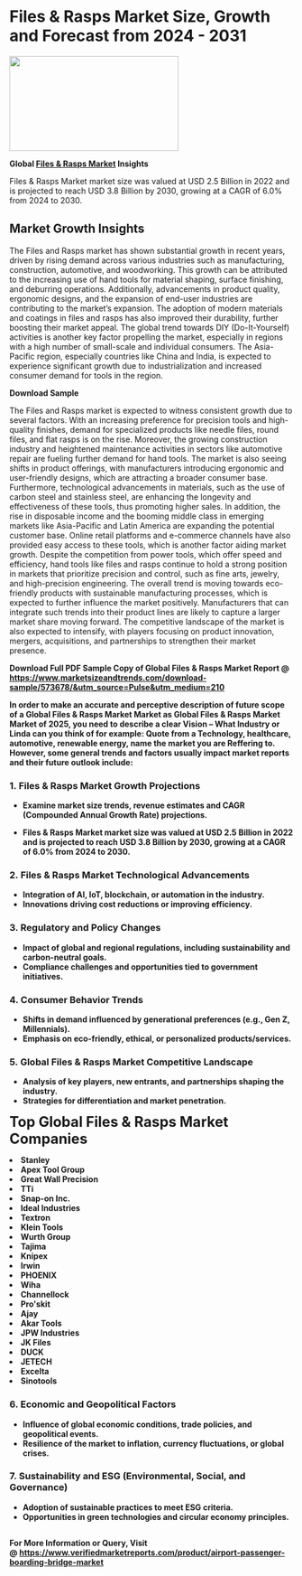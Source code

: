 <H1>Files & Rasps Market Size, Growth and Forecast from 2024 - 2031</H1><img class="aligncenter size-medium wp-image-584254" src="https://thirdeyenews.in/wp-content/uploads/2024/09/Global-Market-Research-300x168.jpeg" alt="" width="300" height="168" /><p><strong>Global&nbsp;<a href="https://www.marketsizeandtrends.com/download-sample/573678/&amp;utm_source=Pulse&amp;utm_medium=210">Files & Rasps Market</a> Insights</strong></p><p>Files & Rasps Market market size was valued at USD 2.5 Billion in 2022 and is projected to reach USD 3.8 Billion by 2030, growing at a CAGR of 6.0% from 2024 to 2030.</p><p><h2>Market Growth Insights</h2> <p>The Files and Rasps market has shown substantial growth in recent years, driven by rising demand across various industries such as manufacturing, construction, automotive, and woodworking. This growth can be attributed to the increasing use of hand tools for material shaping, surface finishing, and deburring operations. Additionally, advancements in product quality, ergonomic designs, and the expansion of end-user industries are contributing to the market’s expansion. The adoption of modern materials and coatings in files and rasps has also improved their durability, further boosting their market appeal. The global trend towards DIY (Do-It-Yourself) activities is another key factor propelling the market, especially in regions with a high number of small-scale and individual consumers. The Asia-Pacific region, especially countries like China and India, is expected to experience significant growth due to industrialization and increased consumer demand for tools in the region.</p> <p><strong>Download Sample</strong></p> <p>The Files and Rasps market is expected to witness consistent growth due to several factors. With an increasing preference for precision tools and high-quality finishes, demand for specialized products like needle files, round files, and flat rasps is on the rise. Moreover, the growing construction industry and heightened maintenance activities in sectors like automotive repair are fueling further demand for hand tools. The market is also seeing shifts in product offerings, with manufacturers introducing ergonomic and user-friendly designs, which are attracting a broader consumer base. Furthermore, technological advancements in materials, such as the use of carbon steel and stainless steel, are enhancing the longevity and effectiveness of these tools, thus promoting higher sales. In addition, the rise in disposable income and the booming middle class in emerging markets like Asia-Pacific and Latin America are expanding the potential customer base. Online retail platforms and e-commerce channels have also provided easy access to these tools, which is another factor aiding market growth. Despite the competition from power tools, which offer speed and efficiency, hand tools like files and rasps continue to hold a strong position in markets that prioritize precision and control, such as fine arts, jewelry, and high-precision engineering. The overall trend is moving towards eco-friendly products with sustainable manufacturing processes, which is expected to further influence the market positively. Manufacturers that can integrate such trends into their product lines are likely to capture a larger market share moving forward. The competitive landscape of the market is also expected to intensify, with players focusing on product innovation, mergers, acquisitions, and partnerships to strengthen their market presence.</p> <p><strong></p><p><span class=""><strong>Download Full PDF Sample Copy of Global Files & Rasps Market Report</strong> @ <a href="https://www.marketsizeandtrends.com/download-sample/573678/&amp;utm_source=Pulse&amp;utm_medium=210" target="_blank">https://www.marketsizeandtrends.com/download-sample/573678/&amp;utm_source=Pulse&amp;utm_medium=210</a></span></p><p>In order to make an accurate and perceptive description of future scope of a Global&nbsp;Files & Rasps Market Market as Global&nbsp;Files & Rasps Market Market of 2025, you need to describe a clear Vision &ndash; What Industry or Linda can you think of for example: Quote from a Technology, healthcare, automotive, renewable energy, name the market you are Reffering to. However, some general trends and factors usually impact market reports and their future outlook include:</p><h3>1.&nbsp;<strong>Files & Rasps Market Growth Projections</strong></h3><ul><li>Examine market size trends, revenue estimates and CAGR (Compounded Annual Growth Rate) projections.</li><li><p>Files & Rasps Market market size was valued at USD 2.5 Billion in 2022 and is projected to reach USD 3.8 Billion by 2030, growing at a CAGR of 6.0% from 2024 to 2030.</p></li></ul><h3>2.&nbsp;<strong>Files & Rasps Market Technological Advancements</strong></h3><ul><li>Integration of AI, IoT, blockchain, or automation in the industry.</li><li>Innovations driving cost reductions or improving efficiency.</li></ul><h3>3.&nbsp;<strong>Regulatory and Policy Changes</strong></h3><ul><li>Impact of global and regional regulations, including sustainability and carbon-neutral goals.</li><li>Compliance challenges and opportunities tied to government initiatives.</li></ul><h3>4.&nbsp;<strong>Consumer Behavior Trends</strong></h3><ul><li>Shifts in demand influenced by generational preferences (e.g., Gen Z, Millennials).</li><li>Emphasis on eco-friendly, ethical, or personalized products/services.</li></ul><h3>5.&nbsp;<strong>Global Files & Rasps Market Competitive Landscape</strong></h3><ul><li>Analysis of key players, new entrants, and partnerships shaping the industry.</li><li>Strategies for differentiation and market penetration.</li></ul><p data-pm-slice="1 1 []"><span style="color: inherit; font-family: inherit; font-size: 25px;">Top Global Files & Rasps Market Companies</span></p><div class="" data-test-id=""><p><li>Stanley</li><li> Apex Tool Group</li><li> Great Wall Precision</li><li> TTi</li><li> Snap-on Inc.</li><li> Ideal Industries</li><li> Textron</li><li> Klein Tools</li><li> Wurth Group</li><li> Tajima</li><li> Knipex</li><li> Irwin</li><li> PHOENIX</li><li> Wiha</li><li> Channellock</li><li> Pro'skit</li><li> Ajay</li><li> Akar Tools</li><li> JPW Industries</li><li> JK Files</li><li> DUCK</li><li> JETECH</li><li> Excelta</li><li> Sinotools</li></p></div><h3>6.&nbsp;<strong>Economic and Geopolitical Factors</strong></h3><ul><li>Influence of global economic conditions, trade policies, and geopolitical events.</li><li>Resilience of the market to inflation, currency fluctuations, or global crises.</li></ul><h3>7.&nbsp;<strong>Sustainability and ESG (Environmental, Social, and Governance)</strong></h3><ul><li>Adoption of sustainable practices to meet ESG criteria.</li><li>Opportunities in green technologies and circular economy principles.</li></ul><h2><strong style="font-size: 14px;">For More Information or Query, Visit @&nbsp;</strong><a style="background-color: #ffffff; font-size: 14px;" href="https://www.marketsizeandtrends.com/report/files-rasps-market/" target="_blank">https://www.verifiedmarketreports.com/product/airport-passenger-boarding-bridge-market</a></h2>
